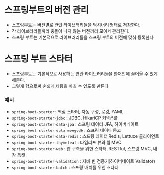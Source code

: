 # 스프링부트의 버전 관리
- 스프링부트는 버전별로 관련 라이브러리들을 딕셔너리 형태로 저장한다.
- 각 라이브러리들끼리 충돌이 나지 않는 버전끼리 모아서 관리한다.
- 스프링 부트는 기본적으로 라이브러리들을 스프링 부트의 버전에 맞춰 등록한다


# 스프링 부트 스타터
- 스프링부트는 기본적으로 사용하는 연관 라이브러리들을 한꺼번에 끌어올 수 있게 해준다.
- 그렇게 함으로써 손쉽게 세팅을 마칠 수 있도록 만든다.

### 예시
- `spring-boot-starter` : 핵심 스타터, 자동 구성, 로깅, YAML
- `spring-boot-starter-jdbc` : JDBC, HikariCP 커넥션풀
- `spring-boot-starter-data-jpa` : 스프링 데이터 JPA, 하이버네이트
- `spring-boot-starter-data-mongodb` : 스프링 데이터 몽고
- `spring-boot-starter-data-redis` : 스프링 데이터 Redis, Lettuce 클라이언트
- `spring-boot-starter-thymeleaf` : 타임리프 뷰와 웹 MVC
- `spring-boot-starter-web` : 웹 구축을 위한 스타터, RESTful, 스프링 MVC, 내장 톰캣
- `spring-boot-starter-validation` : 자바 빈 검증기(하이버네이트 Validator)
- `spring-boot-starter-batch` : 스프링 배치를 위한 스타터